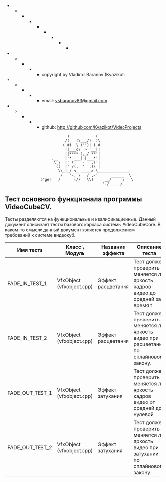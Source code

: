   + - - - + - + - -
  + - + - + copyright by Vladimir Baranov (Kvazikot)  <br>
  + - + - + email: vsbaranov83@gmail.com  <br>
  + - + - + github: http://github.com/Kvazikot/VideoProjects <br>
```
                            )            (
                           /(   (\___/)  )\
                          ( #)  \ ('')| ( #
                           ||___c\  > '__||
                           ||**** ),_/ **'|
                     .__   |'* ___| |___*'|
                      \_\  |' (    ~   ,)'|
                       ((  |' /(.  '  .)\ |
                        \\_|_/ <_ _____> \______________
                         /   '-, \   / ,-'      ______  \
                b'ger   /      (//   \\)     __/     /   \
                                            './_____/
```              

## Тест основного функционала программы VideoCubeCV.
Тесты разделяются на функциональные и квалификационные.
Данный документ описывает тесты базового каркаса системы VideoCubeCore.
В каком-то смысле данный документ является продолжением требований к системе видеокуб.


  
| Имя теста | Класс \ Модуль |  Название эффекта | Описание теста | Критерий выполнения |
|---|---|---|---|---|
| FADE_IN_TEST_1 | VfxObject (vfxobject.cpp)  | Эффект расцветания | Тест должен проверить меняется ли яркость кадров видео до средней за время t  | В последнем кадре видео черный кадр. Все пиксели равны 0. | 
| FADE_IN_TEST_2 | VfxObject (vfxobject.cpp)  | Эффект расцветания | Тест должен проверить меняется ли яркость видео при расцветании по сплайновом закону. | Построить график изменения средней яркости блока пикселей(30x30) и сравнить его с заданным сплайном | 
| FADE_OUT_TEST_1 | VfxObject (vfxobject.cpp)  | Эффект затухания | Тест должен проверить меняется ли яркость кадров видео от средней до нулевой  | В последнем кадре видео черный кадр. Все пиксели равны 0. | 
| FADE_OUT_TEST_2 | VfxObject (vfxobject.cpp)  | Эффект затухания | Тест должен проверить меняется ли яркость видео при затухании по сплайновом закону. | Построить график изменения средней яркости блока пикселей(30x30) и сравнить его с заданным сплайном | 

